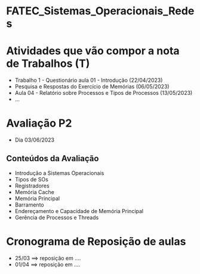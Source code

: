 # FATEC_Sistemas_Operacionais_Redes

# Atividades que vão compor a nota de Trabalhos (T)
- Trabalho 1 - Questionário aula 01 - Introdução (22/04/2023)
- Pesquisa e Respostas do Exercício de Memórias (06/05/2023)
- Aula 04 - Relatório sobre Processos e Tipos de Processos (13/05/2023)
- ...

# Avaliação P2
- Dia 03/06/2023
## Conteúdos da Avaliação
- Introdução a Sistemas Operacionais
- Tipos de SOs
- Registradores
- Memória Cache
- Memória Principal
- Barramento
- Endereçamento e Capacidade de Memória Principal
- Gerência de Processos e Threads

# Cronograma de Reposição de aulas
- 25/03 ==> reposição em ....
- 01/04 ==> reposição em ....
